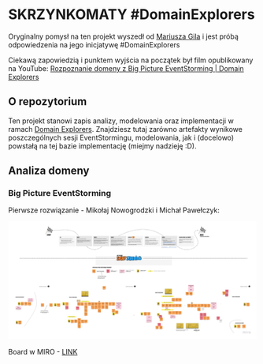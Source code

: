 # SKRZYNKOMATY #DomainExplorers

Oryginalny pomysł na ten projekt wyszedł od [Mariusza Gila](https://github.com/mariuszgil/domain-explorers) i jest próbą odpowiedzenia na jego inicjatywę #DomainExplorers

Ciekawą zapowiedzią i punktem wyjścia na początek był film opublikowany na YouTube: [Rozpoznanie domeny z Big Picture EventStorming | Domain Explorers](https://youtu.be/LqIF_pGI3wk)

## O repozytorium

Ten projekt stanowi zapis analizy, modelowania oraz implementacji w ramach [Domain Explorers](https://explorers.bettersoftwaredesign.pl). Znajdziesz tutaj zarówno artefakty wynikowe poszczególnych sesji EventStormingu, modelowania, jak i (docelowo) powstałą na tej bazie implementację (miejmy nadzieję :D).

## Analiza domeny

### Big Picture EventStorming

Pierwsze rozwiązanie - Mikołaj Nowogrodzki i Michał Pawełczyk:

![Big Picture EventStorming - pierwsze rozwiązanie](docs/big-picture-skrzynkomaty.jpg)

Board w MIRO - [LINK](https://miro.com/app/board/o9J_lU7sET0=/)
